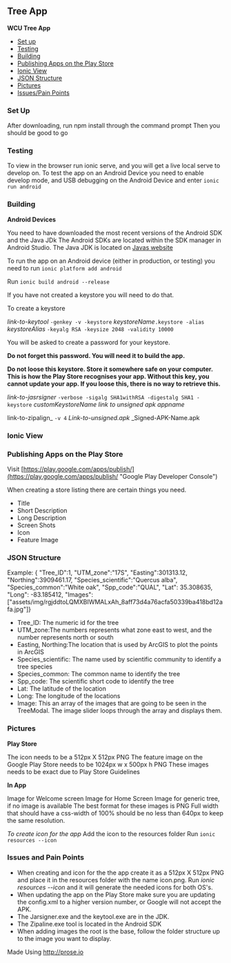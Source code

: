 ## Tree App
**WCU Tree App**
- [Set up](#set-up)
- [Testing](#testing)
- [Building](#building)
- [Publishing Apps on the Play Store](#publishing-apps-on-the-play-store)
- [Ionic View](#ionic-view)
- [JSON Structure](#json-structure)
- [Pictures](#pictures)
- [Issues/Pain Points](#issues-and-pain-points)

### Set Up
After downloading, run npm install through the command prompt
Then you should be good to go

### Testing
To view in the browser run ionic serve, and you will get a live local serve to develop on. 
To test the app on an Android Device you need to enable develop mode, and USB debugging on the Android Device and enter `ionic run android` 

### Building 
**Android Devices**

You need to have downloaded the most recent versions of the Android SDK and the Java JDk
The Android SDKs are located within the SDK manager in Android Studio. 
The Java JDK is located on [Javas website](http://www.oracle.com/technetwork/java/javase/downloads/jdk8-downloads-2133151.html)

To run the app on an Android device (either in production, or testing) you need to run `ionic platform add android`

Run `ionic build android --release`

If you have not created a keystore you will need to do that. 

To create a keystore

_link-to-keytool_ `-genkey -v -keystore` _keystoreName_`.keystore -alias` _keystoreAlias_ `-keyalg RSA -keysize 2048 -validity 10000`

You will be asked to create a password for your keystore.

**Do not forget this password. You will need it to build the app.**

**Do not loose this keystore. Store it somewhere safe on your computer. This is how the Play Store recognises your app. Without this key, you cannot update your app. If you loose this, there is no way to retrieve this.**

_link-to-jasrsigner_ `-verbose -sigalg SHA1withRSA -digestalg SHA1 -keystore` _customKeystoreName_  _link to unsigned apk_  _appname_

link-to-zipalign_ `-v 4` _Link-to-unsigned.apk_ _Signed-APK-Name.apk

### Ionic View 

### Publishing Apps on the Play Store
Visit [https://play.google.com/apps/publish/](https://play.google.com/apps/publish/ "Google Play Developer Console") 

When creating a store listing there are certain things you need. 
- Title
- Short Description
- Long Description 
- Screen Shots
- Icon 
- Feature Image


### JSON Structure
Example: { "Tree_ID":1, "UTM_zone":"17S", "Easting":301313.12, "Northing":3909461.17, "Species_scientific":"Quercus alba", "Species_common":"White oak", "Spp_code":"QUAL", "Lat": 35.308635, "Long": -83.185412, "Images": ["assets/img/rgjddtoLQMXBIWMALxAh_8aff73d4a76acfa50339ba418bd12afa.jpg"]}

- Tree_ID: The numeric id for the tree
- UTM_zone:The numbers represents what zone east to west, and the number represents north or south
- Easting, Northing:The location that is used by ArcGIS to plot the points in ArcGIS
- Species_scientific: The name used by scientific community to identify a tree species
- Species_common: The common name to identify the tree
- Spp_code: The scientific short code to identify the tree 
- Lat: The latitude of the location
- Long: The longitude of the locations
- Image: This an array of the images that are going to be seen in the TreeModal. The image slider loops through the array and displays them.  

### Pictures

**Play Store**

The icon needs to be a 512px X 512px PNG
The feature image on the Google Play Store needs to be 1024px w x 500px h PNG
These images needs to be exact due to Play Store Guidelines

**In App**

Image for Welcome screen
Image for Home Screen
Image for generic tree, if no image is available
The best format for these images is PNG
Full width that should have a css-width of 100% should be no less than 640px to keep the same resolution. 

_To create icon for the app_
Add the icon to the resources folder
 Run `ionic resources --icon`

### Issues and Pain Points
- When creating and icon for the the app create it as a 512px X 512px PNG and place it in the resources folder with the name icon.png. Run _ionic resources --icon_ and it will generate the needed icons for both OS's. 
- When updating the app on the Play Store make sure you are updating the config.xml to a higher version number, or Google will not accept the APK. 
- The Jarsigner.exe and the keytool.exe are in the JDK. 
- The Zipaline.exe tool is located in the Android SDK
- When adding images the root is the base, follow the folder structure up to the image you want to display. 


Made Using http://prose.io

